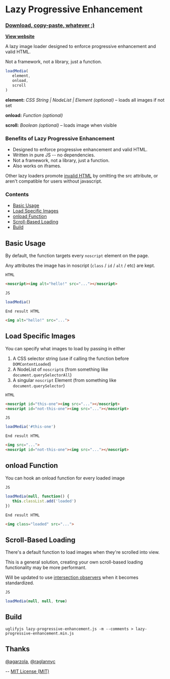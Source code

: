 # Lazy Progressive Enhancement

### [Download, copy-paste, whatever ;)](lazy-progressive-enhancement.min.js)

**[View website](http://tylerdeitz.co/lazy-progressive-enhancement/)**

A lazy image loader designed to enforce progressive enhancement and valid HTML.

Not a framework, not a library, just a function.

``` js
loadMedia(
   element,
   onload,
   scroll
)
```
**element:** *CSS String | NodeList | Element (optional)* – loads all images if not set

**onload:** *Function (optional)*

**scroll:** *Boolean (optional)* – loads image when visible

### Benefits of Lazy Progressive Enhancement
 - Designed to enforce progressive enhancement and valid HTML.
 - Written in pure JS -- no dependencies.
 - Not a framework, not a library, just a function.
 - Also works on iframes.

Other lazy loaders promote [invalid HTML](https://www.w3.org/TR/html5/embedded-content-0.html#attr-img-src) by omitting the src attribute, or aren't compatible for users without javascript.

### Contents
 - [Basic Usage](#basic-usage)
 - [Load Specific Images](#load-specific-images)
 - [onload Function](#onload-function)
 - [Scroll-Based Loading](#scroll-based-loading)
 - [Build](#build)

## Basic Usage

By default, the function targets every `noscript` element on the page.

Any attributes the image has in noscript (`class` / `id` / `alt` / etc) are kept.

`HTML`
```html
<noscript><img alt="hello!" src="..."></noscript>
```

`JS`
```js
loadMedia()
```

`End result HTML`
```html
<img alt="hello!" src="...">
```

## Load Specific Images

You can specify what images to load by passing in either
 1. A CSS selector string (use if calling the function before `DOMContentLoaded`)
 2. A NodeList of `noscript`s (from something like `document.querySelectorAll`)
 3. A singular `noscript` Element (from something like `document.querySelector`)

`HTML`
```html
<noscript id="this-one"><img src="..."></noscript>
<noscript id="not-this-one"><img src="..."></noscript>
```

`JS`
```js
loadMedia('#this-one')
```

`End result HTML`
```html
<img src="...">
<noscript id="not-this-one"><img src="..."></noscript>
```

## onload Function

You can hook an onload function for every loaded image

`JS`
```js
loadMedia(null, function() {
   this.classList.add('loaded')
})
```

`End result HTML`
```html
<img class="loaded" src="...">
```

## Scroll-Based Loading

There's a default function to load images when they're scrolled into view.

This is a general solution, creating your own scroll-based loading functionality may be more performant.

Will be updated to use [intersection observers](https://github.com/WICG/IntersectionObserver) when it becomes standardized.

`JS`
``` js
loadMedia(null, null, true)
```

## Build
`uglifyjs lazy-progressive-enhancement.js -m --comments > lazy-progressive-enhancement.min.js`

## Thanks
[@agarzola](https://github.com/agarzola), [@raglannyc](https://github.com/raglannyc)

--
[MIT License (MIT)](LICENSE)

